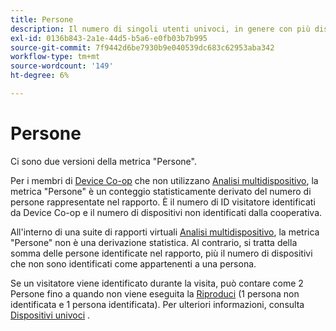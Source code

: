 ```yaml
---
title: Persone
description: Il numero di singoli utenti univoci, in genere con più dispositivi.
exl-id: 0136b843-2a1e-44d5-b5a6-e0fb03b7b995
source-git-commit: 7f9442d6be7930b9e040539dc683c62953aba342
workflow-type: tm+mt
source-wordcount: '149'
ht-degree: 6%

---
```


# Persone

Ci sono due versioni della metrica &quot;Persone&quot;.

Per i membri di [Device Co-op](https://experienceleague.adobe.com/docs/device-co-op/using/data/people.html?lang=it) che non utilizzano [Analisi multidispositivo](../cda/overview.md), la metrica &quot;Persone&quot; è un conteggio statisticamente derivato del numero di persone rappresentate nel rapporto. È il numero di ID visitatore identificati da Device Co-op e il numero di dispositivi non identificati dalla cooperativa.

All&#39;interno di una suite di rapporti virtuali [Analisi multidispositivo](../cda/overview.md), la metrica &quot;Persone&quot; non è una derivazione statistica. Al contrario, si tratta della somma delle persone identificate nel rapporto, più il numero di dispositivi che non sono identificati come appartenenti a una persona.

Se un visitatore viene identificato durante la visita, può contare come 2 Persone fino a quando non viene eseguita la [Riproduci](/help/components/cda/replay.md) (1 persona non identificata e 1 persona identificata). Per ulteriori informazioni, consulta [Dispositivi univoci](unique-devices.md) .

